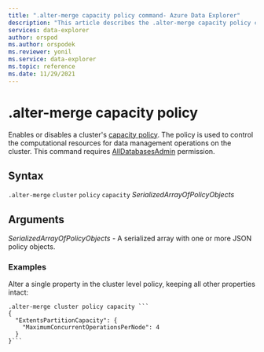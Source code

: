 ```yaml
---
title: ".alter-merge capacity policy command- Azure Data Explorer"
description: "This article describes the .alter-merge capacity policy command in Azure Data Explorer."
services: data-explorer
author: orspod
ms.author: orspodek
ms.reviewer: yonil
ms.service: data-explorer
ms.topic: reference
ms.date: 11/29/2021
---
```

# .alter-merge capacity policy

Enables or disables a cluster's [capacity policy](capacitypolicy.md). The policy is used to control the computational resources for data management operations on the cluster. This command requires [AllDatabasesAdmin](access-control/role-based-authorization.md) permission.

## Syntax

`.alter-merge` `cluster` `policy` `capacity` *SerializedArrayOfPolicyObjects*

## Arguments

*SerializedArrayOfPolicyObjects* - A serialized array with one or more JSON policy objects.

### Examples

Alter a single property in the cluster level policy, keeping all other properties intact:

```kusto
.alter-merge cluster policy capacity ```
{
  "ExtentsPartitionCapacity": {
    "MaximumConcurrentOperationsPerNode": 4
  }
}```
```
